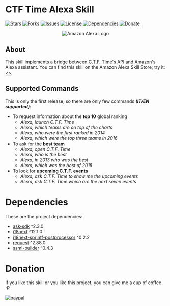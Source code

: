# CTF Time Alexa Skill

[![Stars](https://img.shields.io/github/stars/AzraelSec/alexa_ctf_time_skill.svg?style=popout-square)](https://github.com/AzraelSec/alexa_ctf_time_skill)
[![Forks](https://img.shields.io/github/forks/AzraelSec/alexa_ctf_time_skill.svg?style=popout-square)](https://github.com/AzraelSec/alexa_ctf_time_skill)
[![Issues](https://img.shields.io/github/issues/AzraelSec/alexa_ctf_time_skill.svg?style=popout-square)](https://github.com/AzraelSec/alexa_ctf_time_skill)
[![License](https://img.shields.io/github/license/AzraelSec/alexa_ctf_time_skill.svg?style=popout-square)](https://github.com/AzraelSec/alexa_ctf_time_skill)
[![Dependencies](https://david-dm.org/AzraelSec/alexa_ctf_time_skill.svg)](https://github.com/AzraelSec/alexa_ctf_time_skill)
[![Donate](https://img.shields.io/badge/Donate-PayPal-green.svg)](https://paypal.me/azraelsec)


<div align="center">
    <img alt="Amazon Alexa Logo" src="https://static1.squarespace.com/static/52f8da70e4b05d1230c52a1d/t/599adb5546c3c47a3868e056/1503320934223/amazon_alexa">
</div>

## About
This skill implements a bridge between [C.T.F. Time](https://ctftime.org/)'s API and Amazon's Alexa assistant.
You can find this skill on the Amazon Alexa Skill Store; try it: [<<Activate>>](https://alexa.amazon.it/spa/index.html#skills/dp/B07R97KY12).

## Supported Commands
This is only the first release, so there are only few commands **_(IT/EN supported)_**:

- To request information about the **top 10** global ranking
  - *Alexa, launch C.T.F. Time*
  - *Alexa, which teams are on top of the charts*
  - *Alexa, who were the first ranked in 2014*
  - *Alexa, which were the top three teams in 2016*
- To ask for the **best team**
  - *Alexa, open C.T.F. Time*
  - *Alexa, who is the best*
  - *Alexa, in 2013 who was the best*
  - *Alexa, which was the best of 2015*
- To look for **upcoming C.T.F. events**
  - *Alexa, ask C.T.F. Time to show me the upcoming events*
  - *Alexa, ask C.T.F. Time which are the next seven events*

# Dependencies
These are the project dependencies:

- [ask-sdk](https://www.npmjs.com/package/ask-sdk) ^2.3.0
- [i18next](https://www.npmjs.com/package/i18next) ^12.1.0
- [i18next-sprintf-postprocessor](https://www.npmjs.com/package/i18next-sprintf-postprocessor) ^0.2.2
- [request](https://www.npmjs.com/package/request) ^2.88.0
- [ssml-builder](https://www.npmjs.com/package/ssml-builder) ^0.4.3

# Donation
If you like this skill or you like this project, you can give me a cup of coffee *:P*

[![paypal](https://www.paypalobjects.com/en_US/i/btn/btn_donateCC_LG.gif)](https://paypal.me/azraelsec)